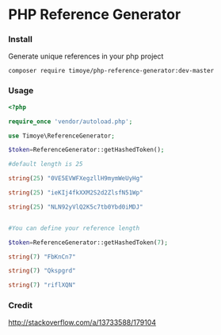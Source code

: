 # PHP Reference Generator

### Install

Generate unique references in your php project

```
composer require timoye/php-reference-generator:dev-master
```

### Usage

```php
<?php

require_once 'vendor/autoload.php';

use Timoye\ReferenceGenerator;

$token=ReferenceGenerator::getHashedToken();

#default length is 25

string(25) "0VE5EVWFXegzllH9mymWeUyHg"

string(25) "ieKIj4fkXXM2S2d2ZlsfN51Wp"

string(25) "NLN92yVlQ2K5c7tb0Ybd0iMDJ"


#You can define your reference length

$token=ReferenceGenerator::getHashedToken(7);

string(7) "FbKnCn7"

string(7) "Qkspgrd"

string(7) "riflXQN"

```

### Credit

http://stackoverflow.com/a/13733588/179104
